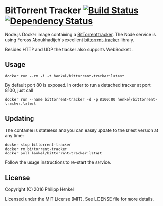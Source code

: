 BitTorrent Tracker [![Build Status](https://travis-ci.org/philipphenkel/docker-bittorrent-tracker.svg?branch=master)](https://travis-ci.org/philipphenkel/docker-bittorrent-tracker) [![Dependency Status](https://david-dm.org/philipphenkel/docker-bittorrent-tracker.svg)](https://david-dm.org/philipphenkel/docker-bittorrent-tracker)
==================

Node.js Docker image containing a [BitTorrent tracker](https://wiki.theory.org/BitTorrentSpecification#Tracker_HTTP.2FHTTPS_Protocol).
The Node service is using Feross Aboukhadijeh's excellent [bittorrent-tracker](https://github.com/feross/bittorrent-tracker) library.

Besides HTTP and UDP the tracker also supports WebSockets.

Usage
-----

```console
docker run --rm -i -t henkel/bittorrent-tracker:latest
```

By default port 80 is exposed. In order to run a detached tracker at port 8100, just call

```console
docker run --name bittorrent-tracker -d -p 8100:80 henkel/bittorrent-tracker:latest
```

Updating
--------

The container is stateless and you can easily update to the latest version at any time:

```console
docker stop bittorrent-tracker
docker rm bittorrent-tracker
docker pull henkel/bittorrent-tracker:latest
```

Follow the usage instructions to re-start the service.

License
-------

Copyright (C) 2016 Philipp Henkel

Licensed under the MIT License (MIT). See LICENSE file for more details.
